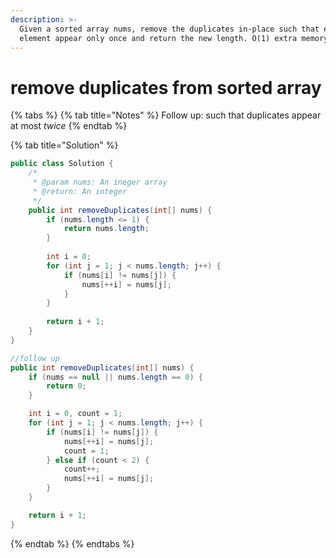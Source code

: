 ```yaml
---
description: >-
  Given a sorted array nums, remove the duplicates in-place such that each
  element appear only once and return the new length. O(1) extra memory.
---
```


# remove duplicates from sorted array

{% tabs %}
{% tab title="Notes" %}
Follow up: such that duplicates appear at most _twice_
{% endtab %}

{% tab title="Solution" %}
```java
public class Solution {
    /*
     * @param nums: An ineger array
     * @return: An integer
     */
    public int removeDuplicates(int[] nums) {
        if (nums.length <= 1) {
            return nums.length;
        }
        
        int i = 0;
        for (int j = 1; j < nums.length; j++) {
            if (nums[i] != nums[j]) {
                nums[++i] = nums[j];
            }
        }
        
        return i + 1;
    }
}

//follow up
public int removeDuplicates(int[] nums) {
    if (nums == null || nums.length == 0) {
        return 0;
    }

    int i = 0, count = 1;
    for (int j = 1; j < nums.length; j++) {
        if (nums[i] != nums[j]) {
            nums[++i] = nums[j];
            count = 1;
        } else if (count < 2) {
            count++;
            nums[++i] = nums[j];
        }
    }

    return i + 1;
}

```
{% endtab %}
{% endtabs %}
